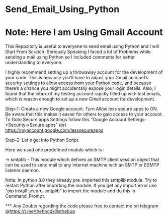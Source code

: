 # Send_Email_Using_Python
# Note: Here I am Using Gmail Account
This Repository is useful to everyone to send email using Python and I will Start From Scratch. 
Seriously Speaking I faced a lot of Problems while sending a mail using Python so I included comments for better understanding to everyone.

I highly recommend setting up a throwaway account for the development of your code. This is because you’ll have to adjust your Gmail account’s security settings to allow access from your Python code, and because there’s a chance you might accidentally expose your login details. Also, I found that the inbox of my testing account rapidly filled up with test emails, which is reason enough to set up a new Gmail account for development.

Step-1: Create a new Google account.
Turn Allow less secure apps to ON. Be aware that this makes it easier for others to gain access to your account.
To Goto Secure apps Settings follow this "Google Account Settings->Security->Secure apps" (or) https://myaccount.google.com/lesssecureapps

Step-2: Let's get into Python Script.

Here we used one predefined module which is :

-> smtplib - This module which defines an SMTP client session object that can be used to send mail to any Internet machine with an SMTP or ESMTP listener daemon.

Note: In python 3.8 they already pre_imported this smtplib module.
Try to restart Python after importing the module.
If you get any import error use "pip install secure-smtplib" to import the module and do this in Command_Prompt.

*** Any Doubts regarding the code please free to contact me on telegram @https://t.me/thehoodkillsthebug

